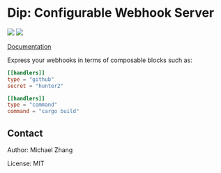 Dip: Configurable Webhook Server
================================

[![](https://api.travis-ci.org/acmumn/dip.svg?branch=master)](https://travis-ci.org/acmumn/dip)
[![](https://img.shields.io/badge/rewritten-in%20rust-%23dea584.svg)](https://github.com/ansuz/RIIR)

[Documentation](https://acmumn.github.io/dip/)

Express your webhooks in terms of composable blocks such as:

```toml
[[handlers]]
type = "github"
secret = "hunter2"

[[handlers]]
type = "command"
command = "cargo build"
```

Contact
-------

Author: Michael Zhang

License: MIT
